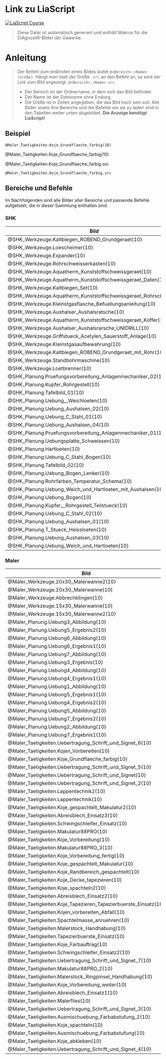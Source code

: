 <!--
author: Volker Göhler, Niklas Werner
email: volker.goehler@informatik.tu-freiberg
version: 0.0.1
repository: https://github.com/Ifi-DiAgnostiK-Project/Bildersammlung
edit: true

@diagnostik_url: https://raw.githubusercontent.com/Ifi-DiAgnostiK-Project/Bildersammlung/refs/heads/main/img

@diagnostik_image: <img src="@0/@1" alt="@1" style="height: @2rem">


@SHK_Werkzeuge.Kaltbiegen_ROBEND_Grundgeraet.src: @diagnostik_url/SHK_Werkzeuge/Kaltbiegen_ROBEND_Grundgeraet.JPG
@SHK_Werkzeuge.Kaltbiegen_ROBEND_Grundgeraet: @diagnostik_image(@diagnostik_url,SHK_Werkzeuge/Kaltbiegen_ROBEND_Grundgeraet.JPG,@0)

@SHK_Werkzeuge.Loescheimer.src: @diagnostik_url/SHK_Werkzeuge/Loescheimer.JPG
@SHK_Werkzeuge.Loescheimer: @diagnostik_image(@diagnostik_url,SHK_Werkzeuge/Loescheimer.JPG,@0)

@SHK_Werkzeuge.Expander.src: @diagnostik_url/SHK_Werkzeuge/Expander.JPG
@SHK_Werkzeuge.Expander: @diagnostik_image(@diagnostik_url,SHK_Werkzeuge/Expander.JPG,@0)

@SHK_Werkzeuge.Rohrschweisserkasten.src: @diagnostik_url/SHK_Werkzeuge/Rohrschweisserkasten.JPG
@SHK_Werkzeuge.Rohrschweisserkasten: @diagnostik_image(@diagnostik_url,SHK_Werkzeuge/Rohrschweisserkasten.JPG,@0)

@SHK_Werkzeuge.Aquatherm_Kunststoffschweissgeraet.src: @diagnostik_url/SHK_Werkzeuge/Aquatherm_Kunststoffschweissgeraet.JPG
@SHK_Werkzeuge.Aquatherm_Kunststoffschweissgeraet: @diagnostik_image(@diagnostik_url,SHK_Werkzeuge/Aquatherm_Kunststoffschweissgeraet.JPG,@0)

@SHK_Werkzeuge.Aquatherm_Kunststoffschweissgeraet_Daten.src: @diagnostik_url/SHK_Werkzeuge/Aquatherm_Kunststoffschweissgeraet_Daten.JPG
@SHK_Werkzeuge.Aquatherm_Kunststoffschweissgeraet_Daten: @diagnostik_image(@diagnostik_url,SHK_Werkzeuge/Aquatherm_Kunststoffschweissgeraet_Daten.JPG,@0)

@SHK_Werkzeuge.Kaltbiegen_Set.src: @diagnostik_url/SHK_Werkzeuge/Kaltbiegen_Set.JPG
@SHK_Werkzeuge.Kaltbiegen_Set: @diagnostik_image(@diagnostik_url,SHK_Werkzeuge/Kaltbiegen_Set.JPG,@0)

@SHK_Werkzeuge.Aquatherm_Kunststoffschweissgeraet_Rohrschere.src: @diagnostik_url/SHK_Werkzeuge/Aquatherm_Kunststoffschweissgeraet_Rohrschere.JPG
@SHK_Werkzeuge.Aquatherm_Kunststoffschweissgeraet_Rohrschere: @diagnostik_image(@diagnostik_url,SHK_Werkzeuge/Aquatherm_Kunststoffschweissgeraet_Rohrschere.JPG,@0)

@SHK_Werkzeuge.Kleinstgasflasche_Befuellungsanleitung.src: @diagnostik_url/SHK_Werkzeuge/Kleinstgasflasche_Befuellungsanleitung.JPG
@SHK_Werkzeuge.Kleinstgasflasche_Befuellungsanleitung: @diagnostik_image(@diagnostik_url,SHK_Werkzeuge/Kleinstgasflasche_Befuellungsanleitung.JPG,@0)

@SHK_Werkzeuge.Aushalser_Aushalsratsche.src: @diagnostik_url/SHK_Werkzeuge/Aushalser_Aushalsratsche.JPG
@SHK_Werkzeuge.Aushalser_Aushalsratsche: @diagnostik_image(@diagnostik_url,SHK_Werkzeuge/Aushalser_Aushalsratsche.JPG,@0)

@SHK_Werkzeuge.Aquatherm_Kunststoffschweissgeraet_Koffer.src: @diagnostik_url/SHK_Werkzeuge/Aquatherm_Kunststoffschweissgeraet_Koffer.JPG
@SHK_Werkzeuge.Aquatherm_Kunststoffschweissgeraet_Koffer: @diagnostik_image(@diagnostik_url,SHK_Werkzeuge/Aquatherm_Kunststoffschweissgeraet_Koffer.JPG,@0)

@SHK_Werkzeuge.Aushalser_Aushalsrarsche_UNIDRILL.src: @diagnostik_url/SHK_Werkzeuge/Aushalser_Aushalsrarsche_UNIDRILL.JPG
@SHK_Werkzeuge.Aushalser_Aushalsrarsche_UNIDRILL: @diagnostik_image(@diagnostik_url,SHK_Werkzeuge/Aushalser_Aushalsrarsche_UNIDRILL.JPG,@0)

@SHK_Werkzeuge.Griffstueck_Acetylen_Sauerstoff_Anlage.src: @diagnostik_url/SHK_Werkzeuge/Griffstueck_Acetylen-Sauerstoff_Anlage.JPG
@SHK_Werkzeuge.Griffstueck_Acetylen_Sauerstoff_Anlage: @diagnostik_image(@diagnostik_url,SHK_Werkzeuge/Griffstueck_Acetylen-Sauerstoff_Anlage.JPG,@0)

@SHK_Werkzeuge.Kleinstgasaufbewahrung.src: @diagnostik_url/SHK_Werkzeuge/Kleinstgasaufbewahrung.JPG
@SHK_Werkzeuge.Kleinstgasaufbewahrung: @diagnostik_image(@diagnostik_url,SHK_Werkzeuge/Kleinstgasaufbewahrung.JPG,@0)

@SHK_Werkzeuge.Kaltbiegen_ROBEND_Grundgeraet_mit_Rohr.src: @diagnostik_url/SHK_Werkzeuge/Kaltbiegen_ROBEND_Grundgeraet_mit_Rohr.JPG
@SHK_Werkzeuge.Kaltbiegen_ROBEND_Grundgeraet_mit_Rohr: @diagnostik_image(@diagnostik_url,SHK_Werkzeuge/Kaltbiegen_ROBEND_Grundgeraet_mit_Rohr.JPG,@0)

@SHK_Werkzeuge.Standbohrmaschine.src: @diagnostik_url/SHK_Werkzeuge/Standbohrmaschine.JPG
@SHK_Werkzeuge.Standbohrmaschine: @diagnostik_image(@diagnostik_url,SHK_Werkzeuge/Standbohrmaschine.JPG,@0)

@SHK_Werkzeuge.Loetbrenner.src: @diagnostik_url/SHK_Werkzeuge/Loetbrenner.JPG
@SHK_Werkzeuge.Loetbrenner: @diagnostik_image(@diagnostik_url,SHK_Werkzeuge/Loetbrenner.JPG,@0)

@SHK_Planung.Pruefungsvorbereitung_Anlagenmechaniker_02.src: @diagnostik_url/SHK_Planung/Pruefungsvorbereitung_Anlagenmechaniker_02.JPG
@SHK_Planung.Pruefungsvorbereitung_Anlagenmechaniker_02: @diagnostik_image(@diagnostik_url,SHK_Planung/Pruefungsvorbereitung_Anlagenmechaniker_02.JPG,@0)

@SHK_Planung.Kupfer_Rohrgestell.src: @diagnostik_url/SHK_Planung/Kupfer_Rohrgestell.JPG
@SHK_Planung.Kupfer_Rohrgestell: @diagnostik_image(@diagnostik_url,SHK_Planung/Kupfer_Rohrgestell.JPG,@0)

@SHK_Planung.Tafelbild_01.src: @diagnostik_url/SHK_Planung/Tafelbild_01.JPG
@SHK_Planung.Tafelbild_01: @diagnostik_image(@diagnostik_url,SHK_Planung/Tafelbild_01.JPG,@0)

@SHK_Planung.Uebung__Weichloeten.src: @diagnostik_url/SHK_Planung/Uebung_ Weichloeten.JPG
@SHK_Planung.Uebung__Weichloeten: @diagnostik_image(@diagnostik_url,SHK_Planung/Uebung_ Weichloeten.JPG,@0)

@SHK_Planung.Uebung_Aushalsen_02.src: @diagnostik_url/SHK_Planung/Uebung_Aushalsen_02.JPG
@SHK_Planung.Uebung_Aushalsen_02: @diagnostik_image(@diagnostik_url,SHK_Planung/Uebung_Aushalsen_02.JPG,@0)

@SHK_Planung.Uebung_C_Stahl_01.src: @diagnostik_url/SHK_Planung/Uebung_C-Stahl_01.jpg
@SHK_Planung.Uebung_C_Stahl_01: @diagnostik_image(@diagnostik_url,SHK_Planung/Uebung_C-Stahl_01.jpg,@0)

@SHK_Planung.Uebung_Aushalsen_04.src: @diagnostik_url/SHK_Planung/Uebung_Aushalsen_04.JPG
@SHK_Planung.Uebung_Aushalsen_04: @diagnostik_image(@diagnostik_url,SHK_Planung/Uebung_Aushalsen_04.JPG,@0)

@SHK_Planung.Pruefungsvorbereitung_Anlagenmechaniker_01.src: @diagnostik_url/SHK_Planung/Pruefungsvorbereitung_Anlagenmechaniker_01.jpg
@SHK_Planung.Pruefungsvorbereitung_Anlagenmechaniker_01: @diagnostik_image(@diagnostik_url,SHK_Planung/Pruefungsvorbereitung_Anlagenmechaniker_01.jpg,@0)

@SHK_Planung.Uebungsplatte_Schweissen.src: @diagnostik_url/SHK_Planung/Uebungsplatte_Schweissen.JPG
@SHK_Planung.Uebungsplatte_Schweissen: @diagnostik_image(@diagnostik_url,SHK_Planung/Uebungsplatte_Schweissen.JPG,@0)

@SHK_Planung.Hartloeten.src: @diagnostik_url/SHK_Planung/Hartloeten.JPG
@SHK_Planung.Hartloeten: @diagnostik_image(@diagnostik_url,SHK_Planung/Hartloeten.JPG,@0)

@SHK_Planung.Uebung_C_Stahl_Bogen.src: @diagnostik_url/SHK_Planung/Uebung_C-Stahl_Bogen.JPG
@SHK_Planung.Uebung_C_Stahl_Bogen: @diagnostik_image(@diagnostik_url,SHK_Planung/Uebung_C-Stahl_Bogen.JPG,@0)

@SHK_Planung.Tafelbild_02.src: @diagnostik_url/SHK_Planung/Tafelbild_02.JPG
@SHK_Planung.Tafelbild_02: @diagnostik_image(@diagnostik_url,SHK_Planung/Tafelbild_02.JPG,@0)

@SHK_Planung.Uebung_Bogen_Lenker.src: @diagnostik_url/SHK_Planung/Uebung_Bogen_Lenker.JPG
@SHK_Planung.Uebung_Bogen_Lenker: @diagnostik_image(@diagnostik_url,SHK_Planung/Uebung_Bogen_Lenker.JPG,@0)

@SHK_Planung.Rohrfarben_Temperatur_Schema.src: @diagnostik_url/SHK_Planung/Rohrfarben_Temperatur_Schema.JPG
@SHK_Planung.Rohrfarben_Temperatur_Schema: @diagnostik_image(@diagnostik_url,SHK_Planung/Rohrfarben_Temperatur_Schema.JPG,@0)

@SHK_Planung.Uebung_Weich_und_Hartloeten_mit_Aushalsen.src: @diagnostik_url/SHK_Planung/Uebung_Weich_und_Hartloeten_mit_Aushalsen.JPG
@SHK_Planung.Uebung_Weich_und_Hartloeten_mit_Aushalsen: @diagnostik_image(@diagnostik_url,SHK_Planung/Uebung_Weich_und_Hartloeten_mit_Aushalsen.JPG,@0)

@SHK_Planung.Uebung_Bogen.src: @diagnostik_url/SHK_Planung/Uebung_Bogen.JPG
@SHK_Planung.Uebung_Bogen: @diagnostik_image(@diagnostik_url,SHK_Planung/Uebung_Bogen.JPG,@0)

@SHK_Planung.Kupfer__Rohrgestell_Teilstueck.src: @diagnostik_url/SHK_Planung/Kupfer_ Rohrgestell_Teilstueck.JPG
@SHK_Planung.Kupfer__Rohrgestell_Teilstueck: @diagnostik_image(@diagnostik_url,SHK_Planung/Kupfer_ Rohrgestell_Teilstueck.JPG,@0)

@SHK_Planung.Uebung_C_Stahl_02.src: @diagnostik_url/SHK_Planung/Uebung_C-Stahl_02.JPG
@SHK_Planung.Uebung_C_Stahl_02: @diagnostik_image(@diagnostik_url,SHK_Planung/Uebung_C-Stahl_02.JPG,@0)

@SHK_Planung.Uebung_Aushalsen_01.src: @diagnostik_url/SHK_Planung/Uebung_Aushalsen_01.JPG
@SHK_Planung.Uebung_Aushalsen_01: @diagnostik_image(@diagnostik_url,SHK_Planung/Uebung_Aushalsen_01.JPG,@0)

@SHK_Planung.T_Stueck_Heissloeten.src: @diagnostik_url/SHK_Planung/T-Stueck_Heißloeten.JPG
@SHK_Planung.T_Stueck_Heissloeten: @diagnostik_image(@diagnostik_url,SHK_Planung/T-Stueck_Heißloeten.JPG,@0)

@SHK_Planung.Uebung_Aushalsen_03.src: @diagnostik_url/SHK_Planung/Uebung_Aushalsen_03.JPG
@SHK_Planung.Uebung_Aushalsen_03: @diagnostik_image(@diagnostik_url,SHK_Planung/Uebung_Aushalsen_03.JPG,@0)

@SHK_Planung.Uebung_Weich_und_Hartloeten.src: @diagnostik_url/SHK_Planung/Uebung_Weich_und_Hartloeten.JPG
@SHK_Planung.Uebung_Weich_und_Hartloeten: @diagnostik_image(@diagnostik_url,SHK_Planung/Uebung_Weich_und_Hartloeten.JPG,@0)

@Maler_Werkzeuge.20x30_Malerwanne2.src: @diagnostik_url/Maler_Werkzeuge/20x30_Malerwanne2.jpeg
@Maler_Werkzeuge.20x30_Malerwanne2: @diagnostik_image(@diagnostik_url,Maler_Werkzeuge/20x30_Malerwanne2.jpeg,@0)

@Maler_Werkzeuge.20x30_Malerwanne.src: @diagnostik_url/Maler_Werkzeuge/20x30_Malerwanne.jpeg
@Maler_Werkzeuge.20x30_Malerwanne: @diagnostik_image(@diagnostik_url,Maler_Werkzeuge/20x30_Malerwanne.jpeg,@0)

@Maler_Werkzeuge.Abbrechklingen.src: @diagnostik_url/Maler_Werkzeuge/Abbrechklingen.jpeg
@Maler_Werkzeuge.Abbrechklingen: @diagnostik_image(@diagnostik_url,Maler_Werkzeuge/Abbrechklingen.jpeg,@0)

@Maler_Werkzeuge.15x30_Malerwanne.src: @diagnostik_url/Maler_Werkzeuge/15x30_Malerwanne.jpeg
@Maler_Werkzeuge.15x30_Malerwanne: @diagnostik_image(@diagnostik_url,Maler_Werkzeuge/15x30_Malerwanne.jpeg,@0)

@Maler_Werkzeuge.15x30_Malerwanne2.src: @diagnostik_url/Maler_Werkzeuge/15x30_Malerwanne2.jpeg
@Maler_Werkzeuge.15x30_Malerwanne2: @diagnostik_image(@diagnostik_url,Maler_Werkzeuge/15x30_Malerwanne2.jpeg,@0)

@Maler_Planung.Uebung3_Abbildung.src: @diagnostik_url/Maler_Planung/Uebung3_Abbildung.jpg
@Maler_Planung.Uebung3_Abbildung: @diagnostik_image(@diagnostik_url,Maler_Planung/Uebung3_Abbildung.jpg,@0)

@Maler_Planung.Uebung5_Ergebnis2.src: @diagnostik_url/Maler_Planung/Uebung5_Ergebnis2.jpg
@Maler_Planung.Uebung5_Ergebnis2: @diagnostik_image(@diagnostik_url,Maler_Planung/Uebung5_Ergebnis2.jpg,@0)

@Maler_Planung.Uebung6_Abbildung.src: @diagnostik_url/Maler_Planung/Uebung6_Abbildung.jpg
@Maler_Planung.Uebung6_Abbildung: @diagnostik_image(@diagnostik_url,Maler_Planung/Uebung6_Abbildung.jpg,@0)

@Maler_Planung.Uebung6_Ergebnis1.src: @diagnostik_url/Maler_Planung/Uebung6_Ergebnis1.jpg
@Maler_Planung.Uebung6_Ergebnis1: @diagnostik_image(@diagnostik_url,Maler_Planung/Uebung6_Ergebnis1.jpg,@0)

@Maler_Planung.Uebung7_Abbildung.src: @diagnostik_url/Maler_Planung/Uebung7_Abbildung.jpg
@Maler_Planung.Uebung7_Abbildung: @diagnostik_image(@diagnostik_url,Maler_Planung/Uebung7_Abbildung.jpg,@0)

@Maler_Planung.Uebung3_Ergebnis.src: @diagnostik_url/Maler_Planung/Uebung3_Ergebnis.jpg
@Maler_Planung.Uebung3_Ergebnis: @diagnostik_image(@diagnostik_url,Maler_Planung/Uebung3_Ergebnis.jpg,@0)

@Maler_Planung.Uebung4_Abbildung.src: @diagnostik_url/Maler_Planung/Uebung4_Abbildung.jpg
@Maler_Planung.Uebung4_Abbildung: @diagnostik_image(@diagnostik_url,Maler_Planung/Uebung4_Abbildung.jpg,@0)

@Maler_Planung.Uebung4_Ergebnis1.src: @diagnostik_url/Maler_Planung/Uebung4_Ergebnis1.jpg
@Maler_Planung.Uebung4_Ergebnis1: @diagnostik_image(@diagnostik_url,Maler_Planung/Uebung4_Ergebnis1.jpg,@0)

@Maler_Planung.Uebung1_Abbildung.src: @diagnostik_url/Maler_Planung/Uebung1_Abbildung.jpg
@Maler_Planung.Uebung1_Abbildung: @diagnostik_image(@diagnostik_url,Maler_Planung/Uebung1_Abbildung.jpg,@0)

@Maler_Planung.Uebung5_Ergebnis1.src: @diagnostik_url/Maler_Planung/Uebung5_Ergebnis1.jpg
@Maler_Planung.Uebung5_Ergebnis1: @diagnostik_image(@diagnostik_url,Maler_Planung/Uebung5_Ergebnis1.jpg,@0)

@Maler_Planung.Uebung4_Ergebnis2.src: @diagnostik_url/Maler_Planung/Uebung4_Ergebnis2.jpg
@Maler_Planung.Uebung4_Ergebnis2: @diagnostik_image(@diagnostik_url,Maler_Planung/Uebung4_Ergebnis2.jpg,@0)

@Maler_Planung.Uebung5_Abbildung.src: @diagnostik_url/Maler_Planung/Uebung5_Abbildung.jpg
@Maler_Planung.Uebung5_Abbildung: @diagnostik_image(@diagnostik_url,Maler_Planung/Uebung5_Abbildung.jpg,@0)

@Maler_Planung.Uebung7_Ergebnis2.src: @diagnostik_url/Maler_Planung/Uebung7_Ergebnis2.jpg
@Maler_Planung.Uebung7_Ergebnis2: @diagnostik_image(@diagnostik_url,Maler_Planung/Uebung7_Ergebnis2.jpg,@0)

@Maler_Planung.Uebung2_Abbildung.src: @diagnostik_url/Maler_Planung/Uebung2_Abbildung.jpg
@Maler_Planung.Uebung2_Abbildung: @diagnostik_image(@diagnostik_url,Maler_Planung/Uebung2_Abbildung.jpg,@0)

@Maler_Planung.Uebung7_Ergebnis1.src: @diagnostik_url/Maler_Planung/Uebung7_Ergebnis1.jpg
@Maler_Planung.Uebung7_Ergebnis1: @diagnostik_image(@diagnostik_url,Maler_Planung/Uebung7_Ergebnis1.jpg,@0)

@Maler_Taetigkeiten.Uebertragung_Schrift_und_Signet_6.src: @diagnostik_url/Maler_Taetigkeiten/Uebertragung_Schrift_und_Signet_6.jpeg
@Maler_Taetigkeiten.Uebertragung_Schrift_und_Signet_6: @diagnostik_image(@diagnostik_url,Maler_Taetigkeiten/Uebertragung_Schrift_und_Signet_6.jpeg,@0)

@Maler_Taetigkeiten.Kojen_Vorbereiten.src: @diagnostik_url/Maler_Taetigkeiten/Kojen_Vorbereiten.jpeg
@Maler_Taetigkeiten.Kojen_Vorbereiten: @diagnostik_image(@diagnostik_url,Maler_Taetigkeiten/Kojen_Vorbereiten.jpeg,@0)

@Maler_Taetigkeiten.Koje_Grundflaeche_farbig.src: @diagnostik_url/Maler_Taetigkeiten/Koje_Grundflaeche_farbig.jpeg
@Maler_Taetigkeiten.Koje_Grundflaeche_farbig: @diagnostik_image(@diagnostik_url,Maler_Taetigkeiten/Koje_Grundflaeche_farbig.jpeg,@0)

@Maler_Taetigkeiten.Uebertragung_Schrift_und_Signet_5.src: @diagnostik_url/Maler_Taetigkeiten/Uebertragung_Schrift_und_Signet_5.jpeg
@Maler_Taetigkeiten.Uebertragung_Schrift_und_Signet_5: @diagnostik_image(@diagnostik_url,Maler_Taetigkeiten/Uebertragung_Schrift_und_Signet_5.jpeg,@0)

@Maler_Taetigkeiten.Uebertragung_Schrift_und_Signet.src: @diagnostik_url/Maler_Taetigkeiten/Uebertragung_Schrift_und_Signet.jpeg
@Maler_Taetigkeiten.Uebertragung_Schrift_und_Signet: @diagnostik_image(@diagnostik_url,Maler_Taetigkeiten/Uebertragung_Schrift_und_Signet.jpeg,@0)

@Maler_Taetigkeiten.Uebertragung_Schrift_und_Signet_2.src: @diagnostik_url/Maler_Taetigkeiten/Uebertragung_Schrift_und_Signet_2.jpeg
@Maler_Taetigkeiten.Uebertragung_Schrift_und_Signet_2: @diagnostik_image(@diagnostik_url,Maler_Taetigkeiten/Uebertragung_Schrift_und_Signet_2.jpeg,@0)

@Maler_Taetigkeiten.Lappentechnik2.src: @diagnostik_url/Maler_Taetigkeiten/Lappentechnik2.jpeg
@Maler_Taetigkeiten.Lappentechnik2: @diagnostik_image(@diagnostik_url,Maler_Taetigkeiten/Lappentechnik2.jpeg,@0)

@Maler_Taetigkeiten.Lappentechnik.src: @diagnostik_url/Maler_Taetigkeiten/Lappentechnik.jpeg
@Maler_Taetigkeiten.Lappentechnik: @diagnostik_image(@diagnostik_url,Maler_Taetigkeiten/Lappentechnik.jpeg,@0)

@Maler_Taetigkeiten.Koje_gespachtelt_Makulatur2.src: @diagnostik_url/Maler_Taetigkeiten/Koje_gespachtelt_Makulatur2.jpeg
@Maler_Taetigkeiten.Koje_gespachtelt_Makulatur2: @diagnostik_image(@diagnostik_url,Maler_Taetigkeiten/Koje_gespachtelt_Makulatur2.jpeg,@0)

@Maler_Taetigkeiten.Abreisblech_Einsatz3.src: @diagnostik_url/Maler_Taetigkeiten/Abreisblech_Einsatz3.jpeg
@Maler_Taetigkeiten.Abreisblech_Einsatz3: @diagnostik_image(@diagnostik_url,Maler_Taetigkeiten/Abreisblech_Einsatz3.jpeg,@0)

@Maler_Taetigkeiten.Schwingschleifer_Einsatz.src: @diagnostik_url/Maler_Taetigkeiten/Schwingschleifer_Einsatz.jpeg
@Maler_Taetigkeiten.Schwingschleifer_Einsatz: @diagnostik_image(@diagnostik_url,Maler_Taetigkeiten/Schwingschleifer_Einsatz.jpeg,@0)

@Maler_Taetigkeiten.Makulatur88PRO.src: @diagnostik_url/Maler_Taetigkeiten/Makulatur88PRO.jpeg
@Maler_Taetigkeiten.Makulatur88PRO: @diagnostik_image(@diagnostik_url,Maler_Taetigkeiten/Makulatur88PRO.jpeg,@0)

@Maler_Taetigkeiten.Koje_Vorbereitung.src: @diagnostik_url/Maler_Taetigkeiten/Koje_Vorbereitung.jpeg
@Maler_Taetigkeiten.Koje_Vorbereitung: @diagnostik_image(@diagnostik_url,Maler_Taetigkeiten/Koje_Vorbereitung.jpeg,@0)

@Maler_Taetigkeiten.Makulatur88PRO_3.src: @diagnostik_url/Maler_Taetigkeiten/Makulatur88PRO_3.jpeg
@Maler_Taetigkeiten.Makulatur88PRO_3: @diagnostik_image(@diagnostik_url,Maler_Taetigkeiten/Makulatur88PRO_3.jpeg,@0)

@Maler_Taetigkeiten.Koje_Vorbereitung_fertig.src: @diagnostik_url/Maler_Taetigkeiten/Koje_Vorbereitung_fertig.jpeg
@Maler_Taetigkeiten.Koje_Vorbereitung_fertig: @diagnostik_image(@diagnostik_url,Maler_Taetigkeiten/Koje_Vorbereitung_fertig.jpeg,@0)

@Maler_Taetigkeiten.Koje_gespachtelt_Makulatur.src: @diagnostik_url/Maler_Taetigkeiten/Koje_gespachtelt_Makulatur.jpeg
@Maler_Taetigkeiten.Koje_gespachtelt_Makulatur: @diagnostik_image(@diagnostik_url,Maler_Taetigkeiten/Koje_gespachtelt_Makulatur.jpeg,@0)

@Maler_Taetigkeiten.Koje_Randbereich_gespachtelt.src: @diagnostik_url/Maler_Taetigkeiten/Koje_Randbereich_gespachtelt.jpeg
@Maler_Taetigkeiten.Koje_Randbereich_gespachtelt: @diagnostik_image(@diagnostik_url,Maler_Taetigkeiten/Koje_Randbereich_gespachtelt.jpeg,@0)

@Maler_Taetigkeiten.Koje_Decke_tapezieren.src: @diagnostik_url/Maler_Taetigkeiten/Koje_Decke_tapezieren.jpeg
@Maler_Taetigkeiten.Koje_Decke_tapezieren: @diagnostik_image(@diagnostik_url,Maler_Taetigkeiten/Koje_Decke_tapezieren.jpeg,@0)

@Maler_Taetigkeiten.Koje_spachteln2.src: @diagnostik_url/Maler_Taetigkeiten/Koje_spachteln2.jpeg
@Maler_Taetigkeiten.Koje_spachteln2: @diagnostik_image(@diagnostik_url,Maler_Taetigkeiten/Koje_spachteln2.jpeg,@0)

@Maler_Taetigkeiten.Abreisblech_Einsatz2.src: @diagnostik_url/Maler_Taetigkeiten/Abreisblech_Einsatz2.jpeg
@Maler_Taetigkeiten.Abreisblech_Einsatz2: @diagnostik_image(@diagnostik_url,Maler_Taetigkeiten/Abreisblech_Einsatz2.jpeg,@0)

@Maler_Taetigkeiten.Koje_Tapezieren_Tapezierbuerste_Einsatz.src: @diagnostik_url/Maler_Taetigkeiten/Koje_Tapezieren_Tapezierbuerste_Einsatz.jpeg
@Maler_Taetigkeiten.Koje_Tapezieren_Tapezierbuerste_Einsatz: @diagnostik_image(@diagnostik_url,Maler_Taetigkeiten/Koje_Tapezieren_Tapezierbuerste_Einsatz.jpeg,@0)

@Maler_Taetigkeiten.Kojen_vorbereiten_Abfall.src: @diagnostik_url/Maler_Taetigkeiten/Kojen_vorbereiten_Abfall.jpeg
@Maler_Taetigkeiten.Kojen_vorbereiten_Abfall: @diagnostik_image(@diagnostik_url,Maler_Taetigkeiten/Kojen_vorbereiten_Abfall.jpeg,@0)

@Maler_Taetigkeiten.Spachtelmasse_anruehren.src: @diagnostik_url/Maler_Taetigkeiten/Spachtelmasse_anruehren.jpeg
@Maler_Taetigkeiten.Spachtelmasse_anruehren: @diagnostik_image(@diagnostik_url,Maler_Taetigkeiten/Spachtelmasse_anruehren.jpeg,@0)

@Maler_Taetigkeiten.Malerstock_Handhabung.src: @diagnostik_url/Maler_Taetigkeiten/Malerstock_Handhabung.jpeg
@Maler_Taetigkeiten.Malerstock_Handhabung: @diagnostik_image(@diagnostik_url,Maler_Taetigkeiten/Malerstock_Handhabung.jpeg,@0)

@Maler_Taetigkeiten.Tapezierbuerste_Einsatz.src: @diagnostik_url/Maler_Taetigkeiten/Tapezierbuerste_Einsatz.jpeg
@Maler_Taetigkeiten.Tapezierbuerste_Einsatz: @diagnostik_image(@diagnostik_url,Maler_Taetigkeiten/Tapezierbuerste_Einsatz.jpeg,@0)

@Maler_Taetigkeiten.Koje_Farbauftrag.src: @diagnostik_url/Maler_Taetigkeiten/Koje_Farbauftrag.jpeg
@Maler_Taetigkeiten.Koje_Farbauftrag: @diagnostik_image(@diagnostik_url,Maler_Taetigkeiten/Koje_Farbauftrag.jpeg,@0)

@Maler_Taetigkeiten.Schwingschleifer_Einsatz2.src: @diagnostik_url/Maler_Taetigkeiten/Schwingschleifer_Einsatz2.jpeg
@Maler_Taetigkeiten.Schwingschleifer_Einsatz2: @diagnostik_image(@diagnostik_url,Maler_Taetigkeiten/Schwingschleifer_Einsatz2.jpeg,@0)

@Maler_Taetigkeiten.Uebertragung_Schrift_und_Signet_7.src: @diagnostik_url/Maler_Taetigkeiten/Uebertragung_Schrift_und_Signet_7.jpeg
@Maler_Taetigkeiten.Uebertragung_Schrift_und_Signet_7: @diagnostik_image(@diagnostik_url,Maler_Taetigkeiten/Uebertragung_Schrift_und_Signet_7.jpeg,@0)

@Maler_Taetigkeiten.Makulatur88PRO_2.src: @diagnostik_url/Maler_Taetigkeiten/Makulatur88PRO_2.jpeg
@Maler_Taetigkeiten.Makulatur88PRO_2: @diagnostik_image(@diagnostik_url,Maler_Taetigkeiten/Makulatur88PRO_2.jpeg,@0)

@Maler_Taetigkeiten.Malerstock_Ringpinsel_Handhabung.src: @diagnostik_url/Maler_Taetigkeiten/Malerstock_Ringpinsel_Handhabung.jpeg
@Maler_Taetigkeiten.Malerstock_Ringpinsel_Handhabung: @diagnostik_image(@diagnostik_url,Maler_Taetigkeiten/Malerstock_Ringpinsel_Handhabung.jpeg,@0)

@Maler_Taetigkeiten.Koje_Vorbereitung_weiter.src: @diagnostik_url/Maler_Taetigkeiten/Koje_Vorbereitung_weiter.jpeg
@Maler_Taetigkeiten.Koje_Vorbereitung_weiter: @diagnostik_image(@diagnostik_url,Maler_Taetigkeiten/Koje_Vorbereitung_weiter.jpeg,@0)

@Maler_Taetigkeiten.Abreisblech_Einsatz1.src: @diagnostik_url/Maler_Taetigkeiten/Abreisblech_Einsatz1.jpeg
@Maler_Taetigkeiten.Abreisblech_Einsatz1: @diagnostik_image(@diagnostik_url,Maler_Taetigkeiten/Abreisblech_Einsatz1.jpeg,@0)

@Maler_Taetigkeiten.Malerflies.src: @diagnostik_url/Maler_Taetigkeiten/Malerflies.jpeg
@Maler_Taetigkeiten.Malerflies: @diagnostik_image(@diagnostik_url,Maler_Taetigkeiten/Malerflies.jpeg,@0)

@Maler_Taetigkeiten.Uebertragung_Schrift_und_Signet_3.src: @diagnostik_url/Maler_Taetigkeiten/Uebertragung_Schrift_und_Signet_3.jpeg
@Maler_Taetigkeiten.Uebertragung_Schrift_und_Signet_3: @diagnostik_image(@diagnostik_url,Maler_Taetigkeiten/Uebertragung_Schrift_und_Signet_3.jpeg,@0)

@Maler_Taetigkeiten.Ausmischuebung_Farbabstufung_2.src: @diagnostik_url/Maler_Taetigkeiten/Ausmischuebung_Farbabstufung_2.jpeg
@Maler_Taetigkeiten.Ausmischuebung_Farbabstufung_2: @diagnostik_image(@diagnostik_url,Maler_Taetigkeiten/Ausmischuebung_Farbabstufung_2.jpeg,@0)

@Maler_Taetigkeiten.Koje_spachteln.src: @diagnostik_url/Maler_Taetigkeiten/Koje_spachteln.jpeg
@Maler_Taetigkeiten.Koje_spachteln: @diagnostik_image(@diagnostik_url,Maler_Taetigkeiten/Koje_spachteln.jpeg,@0)

@Maler_Taetigkeiten.Ausmischuebung_Farbabstufung.src: @diagnostik_url/Maler_Taetigkeiten/Ausmischuebung_Farbabstufung.jpeg
@Maler_Taetigkeiten.Ausmischuebung_Farbabstufung: @diagnostik_image(@diagnostik_url,Maler_Taetigkeiten/Ausmischuebung_Farbabstufung.jpeg,@0)

@Maler_Taetigkeiten.Koje_abkleben.src: @diagnostik_url/Maler_Taetigkeiten/Koje_abkleben.jpeg
@Maler_Taetigkeiten.Koje_abkleben: @diagnostik_image(@diagnostik_url,Maler_Taetigkeiten/Koje_abkleben.jpeg,@0)

@Maler_Taetigkeiten.Uebertragung_Schrift_und_Signet_4.src: @diagnostik_url/Maler_Taetigkeiten/Uebertragung_Schrift_und_Signet_4.jpeg
@Maler_Taetigkeiten.Uebertragung_Schrift_und_Signet_4: @diagnostik_image(@diagnostik_url,Maler_Taetigkeiten/Uebertragung_Schrift_und_Signet_4.jpeg,@0)

-->

# Link zu LiaScript

[![LiaScript Course](https://raw.githubusercontent.com/LiaScript/LiaScript/master/badges/course.svg)](https://liascript.github.io/course/?https://raw.githubusercontent.com/Ifi-DiAgnostiK-Project/Bildersammlung/refs/heads/main/makros.md)


> Diese Datei ist automatisch generiert und enthält Makros für die DiAgnostiK-Bilder der Gewerke.

# Anleitung

> Der Befehl zum einbinden eines Bildes lautet `@<Bereich>.<Name>(Größe)`.
> Hängt man statt der Größe `.src` an den Befehl an, so wird der Link zum Bild angezeigt. `@<Bereich>.<Name>.src`
> - Der Bereich ist der Ordnername, in dem sich das Bild befindet.
> - Der Name ist der Dateiname ohne Endung.
> - Die Größe ist in Zeilen angegeben, die das Bild hoch sein soll.
Alle Bilder sowie ihre Bereiche und die Befehle um sie zu laden sind in den Tabellen weiter unten abgebildet.
**Die Anzeige benötigt LiaScript!**

## Beispiel

`@Maler_Taetigkeiten.Koje_Grundflaeche_farbig(10)`

@Maler_Taetigkeiten.Koje_Grundflaeche_farbig(10)

@Maler_Taetigkeiten.Koje_Grundflaeche_farbig.src

`@Maler_Taetigkeiten.Koje_Grundflaeche_farbig.src`

## Bereiche und Befehle

Im Nachfolgenden sind alle Bilder aller Bereiche und passende Befehle aufgelistet, die in dieser Sammlung enthalten sind.


### SHK

|Bild|Name|Befehl|
|---|---|---|
|@SHK_Werkzeuge.Kaltbiegen_ROBEND_Grundgeraet(10)|`Kaltbiegen_ROBEND_Grundgeraet.JPG`|`@SHK_Werkzeuge.Kaltbiegen_ROBEND_Grundgeraet(10)`|
|@SHK_Werkzeuge.Loescheimer(10)|`Loescheimer.JPG`|`@SHK_Werkzeuge.Loescheimer(10)`|
|@SHK_Werkzeuge.Expander(10)|`Expander.JPG`|`@SHK_Werkzeuge.Expander(10)`|
|@SHK_Werkzeuge.Rohrschweisserkasten(10)|`Rohrschweisserkasten.JPG`|`@SHK_Werkzeuge.Rohrschweisserkasten(10)`|
|@SHK_Werkzeuge.Aquatherm_Kunststoffschweissgeraet(10)|`Aquatherm_Kunststoffschweissgeraet.JPG`|`@SHK_Werkzeuge.Aquatherm_Kunststoffschweissgeraet(10)`|
|@SHK_Werkzeuge.Aquatherm_Kunststoffschweissgeraet_Daten(10)|`Aquatherm_Kunststoffschweissgeraet_Daten.JPG`|`@SHK_Werkzeuge.Aquatherm_Kunststoffschweissgeraet_Daten(10)`|
|@SHK_Werkzeuge.Kaltbiegen_Set(10)|`Kaltbiegen_Set.JPG`|`@SHK_Werkzeuge.Kaltbiegen_Set(10)`|
|@SHK_Werkzeuge.Aquatherm_Kunststoffschweissgeraet_Rohrschere(10)|`Aquatherm_Kunststoffschweissgeraet_Rohrschere.JPG`|`@SHK_Werkzeuge.Aquatherm_Kunststoffschweissgeraet_Rohrschere(10)`|
|@SHK_Werkzeuge.Kleinstgasflasche_Befuellungsanleitung(10)|`Kleinstgasflasche_Befuellungsanleitung.JPG`|`@SHK_Werkzeuge.Kleinstgasflasche_Befuellungsanleitung(10)`|
|@SHK_Werkzeuge.Aushalser_Aushalsratsche(10)|`Aushalser_Aushalsratsche.JPG`|`@SHK_Werkzeuge.Aushalser_Aushalsratsche(10)`|
|@SHK_Werkzeuge.Aquatherm_Kunststoffschweissgeraet_Koffer(10)|`Aquatherm_Kunststoffschweissgeraet_Koffer.JPG`|`@SHK_Werkzeuge.Aquatherm_Kunststoffschweissgeraet_Koffer(10)`|
|@SHK_Werkzeuge.Aushalser_Aushalsrarsche_UNIDRILL(10)|`Aushalser_Aushalsrarsche_UNIDRILL.JPG`|`@SHK_Werkzeuge.Aushalser_Aushalsrarsche_UNIDRILL(10)`|
|@SHK_Werkzeuge.Griffstueck_Acetylen_Sauerstoff_Anlage(10)|`Griffstueck_Acetylen-Sauerstoff_Anlage.JPG`|`@SHK_Werkzeuge.Griffstueck_Acetylen_Sauerstoff_Anlage(10)`|
|@SHK_Werkzeuge.Kleinstgasaufbewahrung(10)|`Kleinstgasaufbewahrung.JPG`|`@SHK_Werkzeuge.Kleinstgasaufbewahrung(10)`|
|@SHK_Werkzeuge.Kaltbiegen_ROBEND_Grundgeraet_mit_Rohr(10)|`Kaltbiegen_ROBEND_Grundgeraet_mit_Rohr.JPG`|`@SHK_Werkzeuge.Kaltbiegen_ROBEND_Grundgeraet_mit_Rohr(10)`|
|@SHK_Werkzeuge.Standbohrmaschine(10)|`Standbohrmaschine.JPG`|`@SHK_Werkzeuge.Standbohrmaschine(10)`|
|@SHK_Werkzeuge.Loetbrenner(10)|`Loetbrenner.JPG`|`@SHK_Werkzeuge.Loetbrenner(10)`|
|@SHK_Planung.Pruefungsvorbereitung_Anlagenmechaniker_02(10)|`Pruefungsvorbereitung_Anlagenmechaniker_02.JPG`|`@SHK_Planung.Pruefungsvorbereitung_Anlagenmechaniker_02(10)`|
|@SHK_Planung.Kupfer_Rohrgestell(10)|`Kupfer_Rohrgestell.JPG`|`@SHK_Planung.Kupfer_Rohrgestell(10)`|
|@SHK_Planung.Tafelbild_01(10)|`Tafelbild_01.JPG`|`@SHK_Planung.Tafelbild_01(10)`|
|@SHK_Planung.Uebung__Weichloeten(10)|`Uebung_ Weichloeten.JPG`|`@SHK_Planung.Uebung__Weichloeten(10)`|
|@SHK_Planung.Uebung_Aushalsen_02(10)|`Uebung_Aushalsen_02.JPG`|`@SHK_Planung.Uebung_Aushalsen_02(10)`|
|@SHK_Planung.Uebung_C_Stahl_01(10)|`Uebung_C-Stahl_01.jpg`|`@SHK_Planung.Uebung_C_Stahl_01(10)`|
|@SHK_Planung.Uebung_Aushalsen_04(10)|`Uebung_Aushalsen_04.JPG`|`@SHK_Planung.Uebung_Aushalsen_04(10)`|
|@SHK_Planung.Pruefungsvorbereitung_Anlagenmechaniker_01(10)|`Pruefungsvorbereitung_Anlagenmechaniker_01.jpg`|`@SHK_Planung.Pruefungsvorbereitung_Anlagenmechaniker_01(10)`|
|@SHK_Planung.Uebungsplatte_Schweissen(10)|`Uebungsplatte_Schweissen.JPG`|`@SHK_Planung.Uebungsplatte_Schweissen(10)`|
|@SHK_Planung.Hartloeten(10)|`Hartloeten.JPG`|`@SHK_Planung.Hartloeten(10)`|
|@SHK_Planung.Uebung_C_Stahl_Bogen(10)|`Uebung_C-Stahl_Bogen.JPG`|`@SHK_Planung.Uebung_C_Stahl_Bogen(10)`|
|@SHK_Planung.Tafelbild_02(10)|`Tafelbild_02.JPG`|`@SHK_Planung.Tafelbild_02(10)`|
|@SHK_Planung.Uebung_Bogen_Lenker(10)|`Uebung_Bogen_Lenker.JPG`|`@SHK_Planung.Uebung_Bogen_Lenker(10)`|
|@SHK_Planung.Rohrfarben_Temperatur_Schema(10)|`Rohrfarben_Temperatur_Schema.JPG`|`@SHK_Planung.Rohrfarben_Temperatur_Schema(10)`|
|@SHK_Planung.Uebung_Weich_und_Hartloeten_mit_Aushalsen(10)|`Uebung_Weich_und_Hartloeten_mit_Aushalsen.JPG`|`@SHK_Planung.Uebung_Weich_und_Hartloeten_mit_Aushalsen(10)`|
|@SHK_Planung.Uebung_Bogen(10)|`Uebung_Bogen.JPG`|`@SHK_Planung.Uebung_Bogen(10)`|
|@SHK_Planung.Kupfer__Rohrgestell_Teilstueck(10)|`Kupfer_ Rohrgestell_Teilstueck.JPG`|`@SHK_Planung.Kupfer__Rohrgestell_Teilstueck(10)`|
|@SHK_Planung.Uebung_C_Stahl_02(10)|`Uebung_C-Stahl_02.JPG`|`@SHK_Planung.Uebung_C_Stahl_02(10)`|
|@SHK_Planung.Uebung_Aushalsen_01(10)|`Uebung_Aushalsen_01.JPG`|`@SHK_Planung.Uebung_Aushalsen_01(10)`|
|@SHK_Planung.T_Stueck_Heissloeten(10)|`T-Stueck_Heißloeten.JPG`|`@SHK_Planung.T_Stueck_Heissloeten(10)`|
|@SHK_Planung.Uebung_Aushalsen_03(10)|`Uebung_Aushalsen_03.JPG`|`@SHK_Planung.Uebung_Aushalsen_03(10)`|
|@SHK_Planung.Uebung_Weich_und_Hartloeten(10)|`Uebung_Weich_und_Hartloeten.JPG`|`@SHK_Planung.Uebung_Weich_und_Hartloeten(10)`|

### Maler

|Bild|Name|Befehl|
|---|---|---|
|@Maler_Werkzeuge.20x30_Malerwanne2(10)|`20x30_Malerwanne2.jpeg`|`@Maler_Werkzeuge.20x30_Malerwanne2(10)`|
|@Maler_Werkzeuge.20x30_Malerwanne(10)|`20x30_Malerwanne.jpeg`|`@Maler_Werkzeuge.20x30_Malerwanne(10)`|
|@Maler_Werkzeuge.Abbrechklingen(10)|`Abbrechklingen.jpeg`|`@Maler_Werkzeuge.Abbrechklingen(10)`|
|@Maler_Werkzeuge.15x30_Malerwanne(10)|`15x30_Malerwanne.jpeg`|`@Maler_Werkzeuge.15x30_Malerwanne(10)`|
|@Maler_Werkzeuge.15x30_Malerwanne2(10)|`15x30_Malerwanne2.jpeg`|`@Maler_Werkzeuge.15x30_Malerwanne2(10)`|
|@Maler_Planung.Uebung3_Abbildung(10)|`Uebung3_Abbildung.jpg`|`@Maler_Planung.Uebung3_Abbildung(10)`|
|@Maler_Planung.Uebung5_Ergebnis2(10)|`Uebung5_Ergebnis2.jpg`|`@Maler_Planung.Uebung5_Ergebnis2(10)`|
|@Maler_Planung.Uebung6_Abbildung(10)|`Uebung6_Abbildung.jpg`|`@Maler_Planung.Uebung6_Abbildung(10)`|
|@Maler_Planung.Uebung6_Ergebnis1(10)|`Uebung6_Ergebnis1.jpg`|`@Maler_Planung.Uebung6_Ergebnis1(10)`|
|@Maler_Planung.Uebung7_Abbildung(10)|`Uebung7_Abbildung.jpg`|`@Maler_Planung.Uebung7_Abbildung(10)`|
|@Maler_Planung.Uebung3_Ergebnis(10)|`Uebung3_Ergebnis.jpg`|`@Maler_Planung.Uebung3_Ergebnis(10)`|
|@Maler_Planung.Uebung4_Abbildung(10)|`Uebung4_Abbildung.jpg`|`@Maler_Planung.Uebung4_Abbildung(10)`|
|@Maler_Planung.Uebung4_Ergebnis1(10)|`Uebung4_Ergebnis1.jpg`|`@Maler_Planung.Uebung4_Ergebnis1(10)`|
|@Maler_Planung.Uebung1_Abbildung(10)|`Uebung1_Abbildung.jpg`|`@Maler_Planung.Uebung1_Abbildung(10)`|
|@Maler_Planung.Uebung5_Ergebnis1(10)|`Uebung5_Ergebnis1.jpg`|`@Maler_Planung.Uebung5_Ergebnis1(10)`|
|@Maler_Planung.Uebung4_Ergebnis2(10)|`Uebung4_Ergebnis2.jpg`|`@Maler_Planung.Uebung4_Ergebnis2(10)`|
|@Maler_Planung.Uebung5_Abbildung(10)|`Uebung5_Abbildung.jpg`|`@Maler_Planung.Uebung5_Abbildung(10)`|
|@Maler_Planung.Uebung7_Ergebnis2(10)|`Uebung7_Ergebnis2.jpg`|`@Maler_Planung.Uebung7_Ergebnis2(10)`|
|@Maler_Planung.Uebung2_Abbildung(10)|`Uebung2_Abbildung.jpg`|`@Maler_Planung.Uebung2_Abbildung(10)`|
|@Maler_Planung.Uebung7_Ergebnis1(10)|`Uebung7_Ergebnis1.jpg`|`@Maler_Planung.Uebung7_Ergebnis1(10)`|
|@Maler_Taetigkeiten.Uebertragung_Schrift_und_Signet_6(10)|`Uebertragung_Schrift_und_Signet_6.jpeg`|`@Maler_Taetigkeiten.Uebertragung_Schrift_und_Signet_6(10)`|
|@Maler_Taetigkeiten.Kojen_Vorbereiten(10)|`Kojen_Vorbereiten.jpeg`|`@Maler_Taetigkeiten.Kojen_Vorbereiten(10)`|
|@Maler_Taetigkeiten.Koje_Grundflaeche_farbig(10)|`Koje_Grundflaeche_farbig.jpeg`|`@Maler_Taetigkeiten.Koje_Grundflaeche_farbig(10)`|
|@Maler_Taetigkeiten.Uebertragung_Schrift_und_Signet_5(10)|`Uebertragung_Schrift_und_Signet_5.jpeg`|`@Maler_Taetigkeiten.Uebertragung_Schrift_und_Signet_5(10)`|
|@Maler_Taetigkeiten.Uebertragung_Schrift_und_Signet(10)|`Uebertragung_Schrift_und_Signet.jpeg`|`@Maler_Taetigkeiten.Uebertragung_Schrift_und_Signet(10)`|
|@Maler_Taetigkeiten.Uebertragung_Schrift_und_Signet_2(10)|`Uebertragung_Schrift_und_Signet_2.jpeg`|`@Maler_Taetigkeiten.Uebertragung_Schrift_und_Signet_2(10)`|
|@Maler_Taetigkeiten.Lappentechnik2(10)|`Lappentechnik2.jpeg`|`@Maler_Taetigkeiten.Lappentechnik2(10)`|
|@Maler_Taetigkeiten.Lappentechnik(10)|`Lappentechnik.jpeg`|`@Maler_Taetigkeiten.Lappentechnik(10)`|
|@Maler_Taetigkeiten.Koje_gespachtelt_Makulatur2(10)|`Koje_gespachtelt_Makulatur2.jpeg`|`@Maler_Taetigkeiten.Koje_gespachtelt_Makulatur2(10)`|
|@Maler_Taetigkeiten.Abreisblech_Einsatz3(10)|`Abreisblech_Einsatz3.jpeg`|`@Maler_Taetigkeiten.Abreisblech_Einsatz3(10)`|
|@Maler_Taetigkeiten.Schwingschleifer_Einsatz(10)|`Schwingschleifer_Einsatz.jpeg`|`@Maler_Taetigkeiten.Schwingschleifer_Einsatz(10)`|
|@Maler_Taetigkeiten.Makulatur88PRO(10)|`Makulatur88PRO.jpeg`|`@Maler_Taetigkeiten.Makulatur88PRO(10)`|
|@Maler_Taetigkeiten.Koje_Vorbereitung(10)|`Koje_Vorbereitung.jpeg`|`@Maler_Taetigkeiten.Koje_Vorbereitung(10)`|
|@Maler_Taetigkeiten.Makulatur88PRO_3(10)|`Makulatur88PRO_3.jpeg`|`@Maler_Taetigkeiten.Makulatur88PRO_3(10)`|
|@Maler_Taetigkeiten.Koje_Vorbereitung_fertig(10)|`Koje_Vorbereitung_fertig.jpeg`|`@Maler_Taetigkeiten.Koje_Vorbereitung_fertig(10)`|
|@Maler_Taetigkeiten.Koje_gespachtelt_Makulatur(10)|`Koje_gespachtelt_Makulatur.jpeg`|`@Maler_Taetigkeiten.Koje_gespachtelt_Makulatur(10)`|
|@Maler_Taetigkeiten.Koje_Randbereich_gespachtelt(10)|`Koje_Randbereich_gespachtelt.jpeg`|`@Maler_Taetigkeiten.Koje_Randbereich_gespachtelt(10)`|
|@Maler_Taetigkeiten.Koje_Decke_tapezieren(10)|`Koje_Decke_tapezieren.jpeg`|`@Maler_Taetigkeiten.Koje_Decke_tapezieren(10)`|
|@Maler_Taetigkeiten.Koje_spachteln2(10)|`Koje_spachteln2.jpeg`|`@Maler_Taetigkeiten.Koje_spachteln2(10)`|
|@Maler_Taetigkeiten.Abreisblech_Einsatz2(10)|`Abreisblech_Einsatz2.jpeg`|`@Maler_Taetigkeiten.Abreisblech_Einsatz2(10)`|
|@Maler_Taetigkeiten.Koje_Tapezieren_Tapezierbuerste_Einsatz(10)|`Koje_Tapezieren_Tapezierbuerste_Einsatz.jpeg`|`@Maler_Taetigkeiten.Koje_Tapezieren_Tapezierbuerste_Einsatz(10)`|
|@Maler_Taetigkeiten.Kojen_vorbereiten_Abfall(10)|`Kojen_vorbereiten_Abfall.jpeg`|`@Maler_Taetigkeiten.Kojen_vorbereiten_Abfall(10)`|
|@Maler_Taetigkeiten.Spachtelmasse_anruehren(10)|`Spachtelmasse_anruehren.jpeg`|`@Maler_Taetigkeiten.Spachtelmasse_anruehren(10)`|
|@Maler_Taetigkeiten.Malerstock_Handhabung(10)|`Malerstock_Handhabung.jpeg`|`@Maler_Taetigkeiten.Malerstock_Handhabung(10)`|
|@Maler_Taetigkeiten.Tapezierbuerste_Einsatz(10)|`Tapezierbuerste_Einsatz.jpeg`|`@Maler_Taetigkeiten.Tapezierbuerste_Einsatz(10)`|
|@Maler_Taetigkeiten.Koje_Farbauftrag(10)|`Koje_Farbauftrag.jpeg`|`@Maler_Taetigkeiten.Koje_Farbauftrag(10)`|
|@Maler_Taetigkeiten.Schwingschleifer_Einsatz2(10)|`Schwingschleifer_Einsatz2.jpeg`|`@Maler_Taetigkeiten.Schwingschleifer_Einsatz2(10)`|
|@Maler_Taetigkeiten.Uebertragung_Schrift_und_Signet_7(10)|`Uebertragung_Schrift_und_Signet_7.jpeg`|`@Maler_Taetigkeiten.Uebertragung_Schrift_und_Signet_7(10)`|
|@Maler_Taetigkeiten.Makulatur88PRO_2(10)|`Makulatur88PRO_2.jpeg`|`@Maler_Taetigkeiten.Makulatur88PRO_2(10)`|
|@Maler_Taetigkeiten.Malerstock_Ringpinsel_Handhabung(10)|`Malerstock_Ringpinsel_Handhabung.jpeg`|`@Maler_Taetigkeiten.Malerstock_Ringpinsel_Handhabung(10)`|
|@Maler_Taetigkeiten.Koje_Vorbereitung_weiter(10)|`Koje_Vorbereitung_weiter.jpeg`|`@Maler_Taetigkeiten.Koje_Vorbereitung_weiter(10)`|
|@Maler_Taetigkeiten.Abreisblech_Einsatz1(10)|`Abreisblech_Einsatz1.jpeg`|`@Maler_Taetigkeiten.Abreisblech_Einsatz1(10)`|
|@Maler_Taetigkeiten.Malerflies(10)|`Malerflies.jpeg`|`@Maler_Taetigkeiten.Malerflies(10)`|
|@Maler_Taetigkeiten.Uebertragung_Schrift_und_Signet_3(10)|`Uebertragung_Schrift_und_Signet_3.jpeg`|`@Maler_Taetigkeiten.Uebertragung_Schrift_und_Signet_3(10)`|
|@Maler_Taetigkeiten.Ausmischuebung_Farbabstufung_2(10)|`Ausmischuebung_Farbabstufung_2.jpeg`|`@Maler_Taetigkeiten.Ausmischuebung_Farbabstufung_2(10)`|
|@Maler_Taetigkeiten.Koje_spachteln(10)|`Koje_spachteln.jpeg`|`@Maler_Taetigkeiten.Koje_spachteln(10)`|
|@Maler_Taetigkeiten.Ausmischuebung_Farbabstufung(10)|`Ausmischuebung_Farbabstufung.jpeg`|`@Maler_Taetigkeiten.Ausmischuebung_Farbabstufung(10)`|
|@Maler_Taetigkeiten.Koje_abkleben(10)|`Koje_abkleben.jpeg`|`@Maler_Taetigkeiten.Koje_abkleben(10)`|
|@Maler_Taetigkeiten.Uebertragung_Schrift_und_Signet_4(10)|`Uebertragung_Schrift_und_Signet_4.jpeg`|`@Maler_Taetigkeiten.Uebertragung_Schrift_und_Signet_4(10)`|